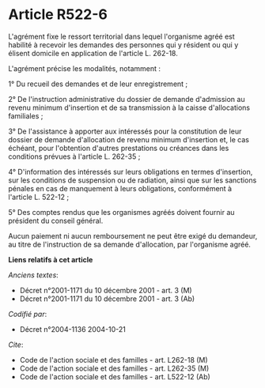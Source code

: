 # Article R522-6

L'agrément fixe le ressort territorial dans lequel l'organisme agréé est habilité à recevoir les demandes des personnes qui y
résident ou qui y élisent domicile en application de l'article L. 262-18.

L'agrément précise les modalités, notamment :

1° Du recueil des demandes et de leur enregistrement ;

2° De l'instruction administrative du dossier de demande d'admission au revenu minimum d'insertion et de sa transmission à la
caisse d'allocations familiales ;

3° De l'assistance à apporter aux intéressés pour la constitution de leur dossier de demande d'allocation de revenu minimum
d'insertion et, le cas échéant, pour l'obtention d'autres prestations ou créances dans les conditions prévues à l'article L.
262-35 ;

4° D'information des intéressés sur leurs obligations en termes d'insertion, sur les conditions de suspension ou de
radiation, ainsi que sur les sanctions pénales en cas de manquement à leurs obligations, conformément à l'article L. 522-12 ;

5° Des comptes rendus que les organismes agréés doivent fournir au président du conseil général.

Aucun paiement ni aucun remboursement ne peut être exigé du demandeur, au titre de l'instruction de sa demande d'allocation,
par l'organisme agréé.

**Liens relatifs à cet article**

_Anciens textes_:

  - Décret n°2001-1171 du 10 décembre 2001 - art. 3 (M)
  - Décret n°2001-1171 du 10 décembre 2001 - art. 3 (Ab)

_Codifié par_:

  - Décret n°2004-1136 2004-10-21

_Cite_:

  - Code de l'action sociale et des familles - art. L262-18 (M)
  - Code de l'action sociale et des familles - art. L262-35 (M)
  - Code de l'action sociale et des familles - art. L522-12 (Ab)
